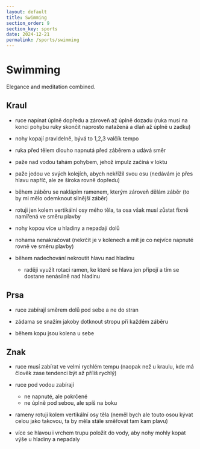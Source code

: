 ```yaml
---
layout: default
title: Swimming
section_order: 9
section_key: sports
date: 2024-12-21
permalink: /sports/swimming
---
```


# Swimming

Elegance and meditation combined.

## Kraul

- ruce napínat úplně dopředu a zároveň až úplně dozadu (ruka musí na konci pohybu ruky skončit naprosto natažená a dlaň až úplně u zadku)

- nohy kopají pravidelně, bývá to 1,2,3 valčík tempo

- ruka před tělem dlouho napnutá před záběrem a udává směr

- paže nad vodou tahám pohybem, jehož impulz začíná v loktu

- paže jedou ve svých kolejích, abych nekřížil svou osu (nedávám je přes hlavu napříč, ale ze široka rovně dopředu)

- během záběru se naklápím ramenem, kterým zároveň dělám záběr (to by mi mělo odemknout silnější záběr)

- rotuji jen kolem vertikální osy mého těla, ta osa však musí zůstat fixně namířená ve směru plavby

- nohy kopou více u hladiny a nepadají dolů

- nohama nenakračovat (nekrčit je v kolenech a mít je co nejvíce napnuté rovně ve směru plavby)

- během nadechování nekroutit hlavu nad hladinu
  - raději využít rotaci ramen, ke které se hlava jen připojí a tím se dostane nenásilně nad hladinu

## Prsa

- ruce zabírají směrem dolů pod sebe a ne do stran

- zádama se snažím jakoby dotknout stropu při každém záběru

- během kopu jsou kolena u sebe

## Znak

- ruce musí zabírat ve velmi rychlém tempu (naopak než u kraulu, kde má člověk zase tendenci být až příliš rychlý)

- ruce pod vodou zabírají
  - ne napnuté, ale pokrčené
  - ne úplně pod sebou, ale spíš na boku

- rameny rotuji kolem vertikální osy těla (neměl bych ale touto osou kývat celou jako takovou, ta by měla stále směřovat tam kam plavu)

- více se hlavou i vrchem trupu položit do vody, aby nohy mohly kopat výše u hladiny a nepadaly